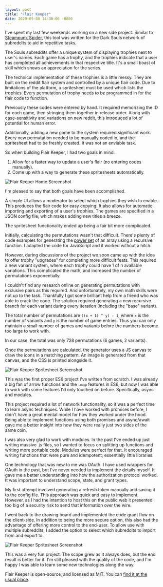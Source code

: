 ```yaml
---
layout: post
title: "Flair Keeper"
date: 2020-09-08 14:30:00 -0800
---
```

I've spent my last few weekends working on a new side project.  Similar to [Steampunk Spider](https://wescook.ca/projects/steampunk-spider/), this tool was written for the Dark Souls network of subreddits to aid in repetitive tasks.

The Souls subreddits offer a unique system of displaying trophies next to user's names.  Each game has a trophy, and the trophies indicate that a user has completed all achievements in that respective title.  It's a small boast of skill which shows an appreciation for the series.

The technical implementation of these trophies is a little messy.  They are built on the reddit flair system and controlled by a unique flair code.  Due to limitations of the platform, a spritesheet must be used which lists the trophies.  Every permutation of trophy needs to be programmed in for the flair code to function.

Previously these codes were entered by hand.  It required memorizing the ID for each game, then stringing them together in release order.  Along with case-sensitivity and variations on new reddit, this introduced a lot of potential for human error.

Additionally, adding a new game to the system required significant work.  Every new permutation needed to be manually coded in, and the spritesheet had to be freshly created.  It was not an enviable task.

So when building Flair Keeper, I had two goals in mind:

1. Allow for a faster way to update a user's flair (no entering codes manually).
2. Come up with a way to generate these spritesheets automatically.

![Flair Keeper Home Screenshot](/img/flair-keeper-home.png)

I'm pleased to say that both goals have been accomplished.

A simple UI allows a moderator to select which trophies they wish to enable.  This produces the flair code for easy copying.  It also allows for automatic importing and exporting of a user's trophies.  The games are specified in a JSON config file, which makes adding new titles a breeze.

The spritesheet functionality ended up being a fair bit more complicated.

Initially, calculating the permutations wasn't that difficult.  There's plenty of code examples for generating the [power set](https://en.wikipedia.org/wiki/Power_set) of an array using a recursive function.  I adapted the code for JavaScript and it worked without a hitch.

However, during discussions of the project we soon came up with the idea to offer trophy "upgrades" for completing more difficult feats.  This required a new variant system, where each trophy could have 1 of n available variations.  This complicated the math, and increased the number of permutations exponentially.

I couldn't find any research online on generating permutations with exclusive pairs as this required.  And unfortunately, my own math skills were not up to the task.  Thankfully I got some brilliant help from a friend who was able to crack the code.  The solution required generating a new recursive branch for each variant during every iteration (including the "base" variant).

The total number of permutations are `((x + 1) ^ y) - 1`, where `x` is the number of variants and `y` is the number of game entries.  Thus you can only maintain a small number of games and variants before the numbers become too large to work with.

In our case, the total was only 728 permutations (6 games, 2 variants).

Once the permutations are calculated, the generator uses a JS canvas to draw the icons in a matching pattern.  An image is generated from that canvas, and the CSS is printed alongside it.

![Flair Keeper Spritesheet Screenshot](/img/flair-keeper-spritesheet.png)

This was the first proper ES6 project I've written from scratch.  I was already a big fan of arrow functions and the `.map` features in ES6, but now I was able to work with some features I'd only touched on before.  Specifically, async and modules.

This project required a lot of network functionality, so it was a perfect time to learn async techniques.  While I have worked with promises before, I didn't have a great mental model for how they worked under the hood.  Being able to implement functions using both promises and async/await gave me a better insight into how they were really just two sides of the same coin.

I was also very glad to work with modules.  In the past I've ended up just writing massive .js files, so I wanted to focus on splitting up functions and writing more portable code.  Modules were perfect for that.  It encouraged writing functions that were pure and idempotent; essentially little libraries.

One technology that was new to me was OAuth.  I have used wrappers for OAuth in the past, but I've never needed to implement the details myself.  It gave me a better understanding into how the authorization protocol worked.  It was important to understand scope, state, and grant types.

My first attempt involved generating a refresh token manually and saving it to the config file.  This approach was quick and easy to implement.  However, as I had the intention to host this on the public web it presented too big of a security risk to send that information over the wire.

I went back to the drawing board and implemented the code grant flow on the client-side.  In addition to being the more secure option, this also had the advantage of offering more control to the end-user.  To allow use with multiple subreddits, I added the option to select which subreddits to import from and export to.

![Flair Keeper Spritesheet Screenshot](/img/flair-keeper-settings.png)

This was a very fun project.  The scope grew as it always does, but the end result is better for it.  I'm still pleased with the quality of the code, and I'm happy I was able to learn some new technologies along the way.

Flair Keeper is open-source, and licensed as MIT.  You can [find it at the usual place](https://github.com/WesCook/FlairKeeper).
